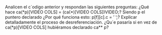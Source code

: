 Analicen el c´odigo anterior y respondan las siguientes preguntas:
¿Qué hace ca(\*p)[VIDEO COLS] = (ca(\*)[VIDEO COLS])VIDEO;?
Siendo p el puntero declarado ¿Por qué funciona esto: p[f][c].c = ’ ’;? 
Explicar detalladamente el proceso de desreferenciación.
¿Qu´e pasaría si en vez de ca(\*p)[VIDEO COLS] hubiéramos declarado ca\*\* p?
